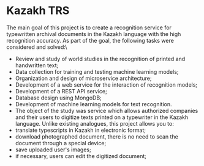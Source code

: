 # Kazakh TRS
The main goal of this project is to create a recognition service for typewritten archival documents in the Kazakh language with the high recognition accuracy. As part of the goal, the following tasks were considered and solved:\
- Review and study of world studies in the recognition of printed and handwritten text;
- Data collection for training and testing machine learning models;
- Organization and design of microservice architecture;
- Development of a web service for the interaction of recognition models;
- Development of a REST API service;
- Database design using MongoDB;
- Development of machine learning models for text recognition.
- The object of the study was service which allows authorized companies and their users to digitize texts printed on a typewriter in the Kazakh language. Unlike existing analogues, this project allows you to:
- translate typescripts in Kazakh in electronic format;
- download photographed document, there is no need to scan the document through a special device;
- save uploaded user's images;
- if necessary, users can edit the digitized document;
